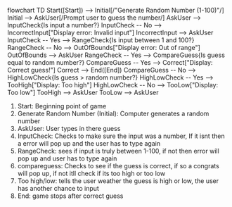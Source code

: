 flowchart TD
    Start([Start]) --> Initial[/"Generate Random Number (1-100)"/]
    Initial --> AskUser[/Prompt user to guess the number/]
    AskUser --> InputCheck{Is input a number?}
    InputCheck -- No --> IncorrectInput["Display error: Invalid input"]
    IncorrectInput --> AskUser
    InputCheck -- Yes --> RangeCheck{Is input between 1 and 100?}
    RangeCheck -- No --> OutOfBounds["Display error: Out of range"]
    OutOfBounds --> AskUser
    RangeCheck -- Yes --> CompareGuess{Is guess equal to random number?}
    CompareGuess -- Yes --> Correct["Display: Correct guess!"]
    Correct --> End([End])
    CompareGuess -- No --> HighLowCheck{Is guess > random number?}
    HighLowCheck -- Yes --> TooHigh["Display: Too high"]
    HighLowCheck -- No --> TooLow["Display: Too low"]
    TooHigh --> AskUser
    TooLow --> AskUser

1. Start: Beginning point of game
2. Generate Random Number (Initial): Computer generates a random number
3. AskUser: User types in there guess
4. InputCheck: Checks to make sure the input was a number, If it isnt then a error will pop up and the user has to type again
5. RangeCheck: sees if input is truly between 1-100, if not then error will pop up and user has to type again
6. compareguess: Checks to see if the guess is correct, if so a congrats will pop up, if not itll check if its too high or too low
7. Too high/low: tells the user weather the guess is high or low, the user has another chance to input
8. End: game stops after correct guess